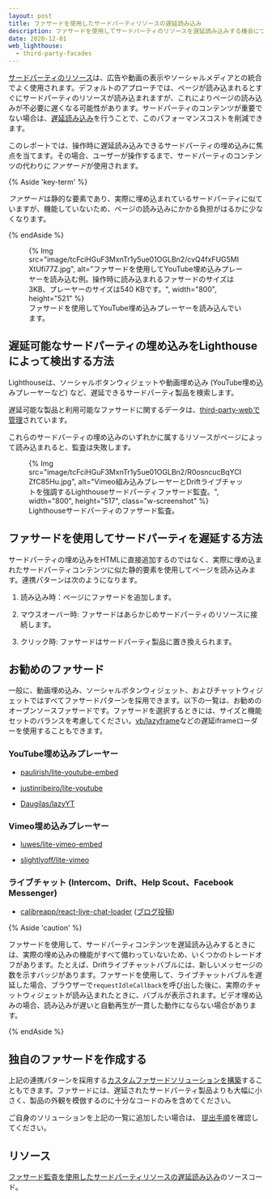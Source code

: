```yaml
---
layout: post
title: ファサードを使用したサードパーティリソースの遅延読み込み
description: ファサードを使用してサードパーティのリソースを遅延読み込みする機会について学習します。
date: 2020-12-01
web_lighthouse:
  - third-party-facades
---
```


[サードパーティのリソース](/third-party-javascript/)は、広告や動画の表示やソーシャルメディアとの統合でよく使用されます。デフォルトのアプローチでは、ページが読み込まれるとすぐにサードパーティのリソースが読み込まれますが、これによりページの読み込みが不必要に遅くなる可能性があります。サードパーティのコンテンツが重要でない場合は、[遅延読み込み](/fast/#lazy-load-images-and-video)を行うことで、このパフォーマンスコストを削減できます。

このレポートでは、操作時に遅延読み込みできるサードパーティの埋め込みに焦点を当てます。その場合、ユーザーが操作するまで、サードパーティのコンテンツの代わりに*ファサード*が使用されます。

{% Aside 'key-term' %}

*ファサード*は静的な要素であり、実際に埋め込まれているサードパーティに似ていますが、機能していないため、ページの読み込みにかかる負担がはるかに少なくなります。

{% endAside %}

<figure class="w-figure">{% Img src="image/tcFciHGuF3MxnTr1y5ue01OGLBn2/cvQ4fxFUG5MIXtUfi77Z.jpg", alt="ファサードを使用してYouTube埋め込みプレーヤーを読み込む例。操作時に読み込まれるファサードのサイズは3KB、プレーヤーのサイズは540 KBです。", width="800", height="521" %} <figcaption class="w-figcaption">ファサードを使用してYouTube埋め込みプレーヤーを読み込んでいます。</figcaption></figure>

## 遅延可能なサードパーティの埋め込みをLighthouseによって検出する方法

Lighthouseは、ソーシャルボタンウィジェットや動画埋め込み (YouTube埋め込みプレーヤーなど) など、遅延できるサードパーティ製品を検索します。

遅延可能な製品と利用可能なファサードに関するデータは、[third-party-webで管理](https://github.com/patrickhulce/third-party-web/)されています。

これらのサードパーティの埋め込みのいずれかに属するリソースがページによって読み込まれると、監査は失敗します。

<figure class="w-figure">{% Img src="image/tcFciHGuF3MxnTr1y5ue01OGLBn2/R0osncucBqYCIZfC85Hu.jpg", alt="Vimeo組み込みプレーヤーとDriftライブチャットを強調するLighthouseサードパーティファサード監査。", width="800", height="517", class="w-screenshot" %} <figcaption class="w-figcaption">Lighthouseサードパーティのファサード監査。</figcaption></figure>

## ファサードを使用してサードパーティを遅延する方法

サードパーティの埋め込みをHTMLに直接追加するのではなく、実際に埋め込まれたサードパーティコンテンツに似た静的要素を使用してページを読み込みます。連携パターンは次のようになります。

1. 読み込み時：ページにファサードを追加します。

2. マウスオーバー時: ファサードはあらかじめサードパーティのリソースに接続します。

3. クリック時: ファサードはサードパーティ製品に置き換えられます。

## お勧めのファサード

一般に、動画埋め込み、ソーシャルボタンウィジェット、およびチャットウィジェットではすべてファサードパターンを採用できます。以下の一覧は、お勧めのオープンソースファサードです。ファサードを選択するときには、サイズと機能セットのバランスを考慮してください。[vb/lazyframe](https://github.com/vb/lazyframe)などの遅延iframeローダーを使用することもできます。

### YouTube埋め込みプレーヤー

- [paulirish/lite-youtube-embed](https://github.com/paulirish/lite-youtube-embed)

- [justinribeiro/lite-youtube](https://github.com/justinribeiro/lite-youtube)

- [Daugilas/lazyYT](https://github.com/Daugilas/lazyYT)

### Vimeo埋め込みプレーヤー

- [luwes/lite-vimeo-embed](https://github.com/luwes/lite-vimeo-embed)

- [slightlyoff/lite-vimeo](https://github.com/slightlyoff/lite-vimeo)

### ライブチャット (Intercom、Drift、Help Scout、Facebook Messenger)

- [calibreapp/react-live-chat-loader](https://github.com/calibreapp/react-live-chat-loader) ([ブログ投稿](https://calibreapp.com/blog/fast-live-chat))

{% Aside 'caution' %}

ファサードを使用して、サードパーティコンテンツを遅延読み込みするときには、実際の埋め込みの機能がすべて備わっていないため、いくつかのトレードオフがあります。たとえば、Driftライブチャットバブルには、新しいメッセージの数を示すバッジがあります。ファサードを使用して、ライブチャットバブルを遅延した場合、ブラウザーで`requestIdleCallback`を呼び出した後に、実際のチャットウィジェットが読み込まれたときに、バブルが表示されます。ビデオ埋め込みの場合、読み込みが遅いと自動再生が一貫した動作にならない場合があります。

{% endAside %}

## 独自のファサードを作成する

上記の連携パターンを採用する[カスタムファサードソリューションを構築](https://wildbit.com/blog/2020/09/30/getting-postmark-lighthouse-performance-score-to-100#:~:text=What%20if%20we%20could%20replace%20the%20real%20widget)することもできます。ファサードには、遅延されたサードパーティ製品よりも大幅に小さく、製品の外観を模倣するのに十分なコードのみを含めてください。

ご自身のソリューションを上記の一覧に追加したい場合は、 [提出手順](https://github.com/patrickhulce/third-party-web/blob/master/facades.md)を確認してください。

## リソース

[ファサード監査を使用したサードパーティリソースの遅延読み込み](https://github.com/GoogleChrome/lighthouse/blob/master/lighthouse-core/audits/third-party-facades.js)のソースコード。
